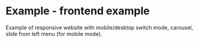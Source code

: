 # Example - frontend example

Example of responsive website with mobile/desktop switch mode, carousel, slide from left menu (for mobile mode). 

